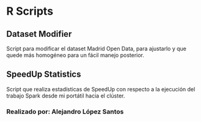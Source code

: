 # R Scripts

## Dataset Modifier
Script para modificar el dataset Madrid Open Data, para ajustarlo y que quede más homogéneo para un fácil manejo posterior.

## SpeedUp Statistics
Script que realiza estadísticas de SpeedUp con respecto a la ejecución del trabajo Spark desde mi portátil hacia el clúster.
			
### Realizado por: Alejandro López Santos
